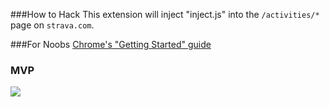 ###How to Hack
This extension will inject "inject.js" into the `/activities/*` page on `strava.com`. 

###For Noobs
[Chrome's "Getting Started" guide](https://developer.chrome.com/extensions/getstarted)

### MVP

![](http://i.imgur.com/Y0Hx87c.png)
